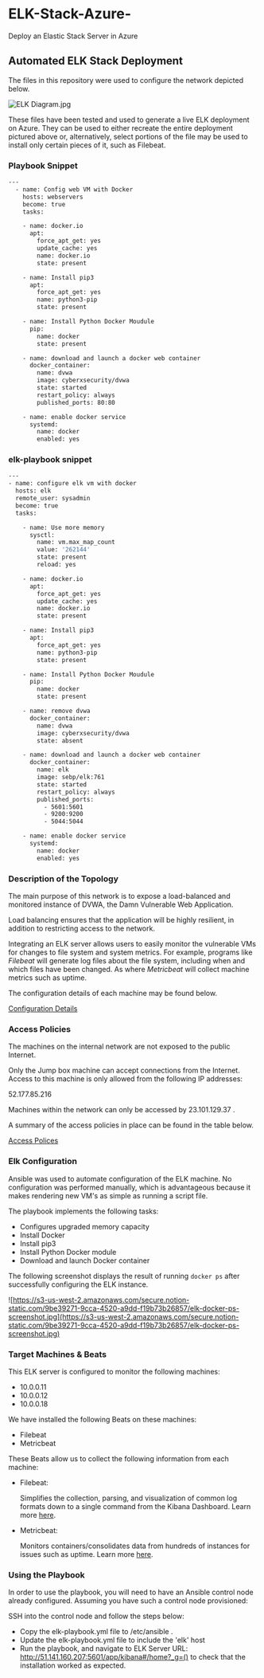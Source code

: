 # ELK-Stack-Azure-
Deploy an Elastic Stack Server in Azure
## Automated ELK Stack Deployment

The files in this repository were used to configure the network depicted below.

![ELK Diagram.jpg](/ELK-Stack-Azure)

These files have been tested and used to generate a live ELK deployment on Azure. They can be used to either recreate the entire deployment pictured above or, alternatively, select portions of the  file may be used to install only certain pieces of it, such as Filebeat.

### Playbook Snippet

```bash
---
  - name: Config web VM with Docker
    hosts: webservers
    become: true
    tasks:

    - name: docker.io
      apt:
        force_apt_get: yes
        update_cache: yes
        name: docker.io
        state: present

    - name: Install pip3
      apt:
        force_apt_get: yes
        name: python3-pip
        state: present

    - name: Install Python Docker Moudule
      pip:
        name: docker
        state: present

    - name: download and launch a docker web container
      docker_container:
        name: dvwa
        image: cyberxsecurity/dvwa
        state: started
        restart_policy: always
        published_ports: 80:80

    - name: enable docker service
      systemd:
        name: docker
        enabled: yes
```

### elk-playbook snippet

```bash
---
- name: configure elk vm with docker
  hosts: elk
  remote_user: sysadmin
  become: true
  tasks:

    - name: Use more memory
      sysctl:
        name: vm.max_map_count
        value: '262144'
        state: present
        reload: yes

    - name: docker.io
      apt:
        force_apt_get: yes
        update_cache: yes
        name: docker.io
        state: present

    - name: Install pip3
      apt:
        force_apt_get: yes
        name: python3-pip
        state: present

    - name: Install Python Docker Moudule
      pip:
        name: docker
        state: present

    - name: remove dvwa
      docker_container:
        name: dvwa
        image: cyberxsecurity/dvwa
        state: absent

    - name: download and launch a docker web container
      docker_container:
        name: elk
        image: sebp/elk:761
        state: started
        restart_policy: always
        published_ports:
          - 5601:5601
          - 9200:9200
          - 5044:5044

    - name: enable docker service
      systemd:
        name: docker
        enabled: yes
```

### Description of the Topology

The main purpose of this network is to expose a load-balanced and monitored instance of DVWA, the Damn Vulnerable Web Application.

Load balancing ensures that the application will be highly resilient, in addition to restricting access to the network. 

Integrating an ELK server allows users to easily monitor the vulnerable VMs for changes to file system and system metrics. For example, programs like *Filebeat* will generate log files about the file system, including when and which files have been changed. As where *Metricbeat* will collect machine metrics such as uptime.

The configuration details of each machine may be found below. 

[Configuration Details](https://www.notion.so/40edd26acd4a4b21bf11de44780fc554)

### Access Policies

The machines on the internal network are not exposed to the public Internet.

Only the Jump box machine can accept connections from the Internet. Access to this machine is only allowed from the following IP addresses:  

52.177.85.216

Machines within the network can only be accessed by 23.101.129.37 . 

A summary of the access policies in place can be found in the table below.

[Access Polices](https://www.notion.so/b985c869641f43dc83b4a0c1528bbabb)

### Elk Configuration

Ansible was used to automate configuration of the ELK machine. No configuration was performed manually, which is advantageous because it makes rendering new VM's as simple as running a script file.

The playbook implements the following tasks: 

- Configures upgraded memory capacity
- Install Docker
- Install pip3
- Install Python Docker module
- Download and launch Docker container

The following screenshot displays the result of running `docker ps` after successfully configuring the ELK instance.

![https://s3-us-west-2.amazonaws.com/secure.notion-static.com/9be39271-9cca-4520-a9dd-f19b73b26857/elk-docker-ps-screenshot.jpg](https://s3-us-west-2.amazonaws.com/secure.notion-static.com/9be39271-9cca-4520-a9dd-f19b73b26857/elk-docker-ps-screenshot.jpg)

### Target Machines & Beats

This ELK server is configured to monitor the following machines: 

- 10.0.0.11
- 10.0.0.12
- 10.0.0.18

We have installed the following Beats on these machines:

- Filebeat
- Metricbeat

These Beats allow us to collect the following information from each machine: 

- Filebeat:

    Simplifies the collection, parsing, and visualization of common log formats down to a single command from the Kibana Dashboard. Learn more [here](https://www.elastic.co/beats/filebeat). 

- Metricbeat:

    Monitors containers/consolidates data from hundreds of instances for issues such as uptime. Learn more [here](https://www.elastic.co/infrastructure-monitoring).

### Using the Playbook

In order to use the playbook, you will need to have an Ansible control node already configured. Assuming you have such a control node provisioned:

SSH into the control node and follow the steps below: 

- Copy the elk-playbook.yml file to /etc/ansible .
- Update the elk-playbook.yml file to include the 'elk' host
- Run the playbook, and navigate to ELK Server URL: http://51.141.160.207:5601/app/kibana#/home?_g=() to check that the installation worked as expected.
